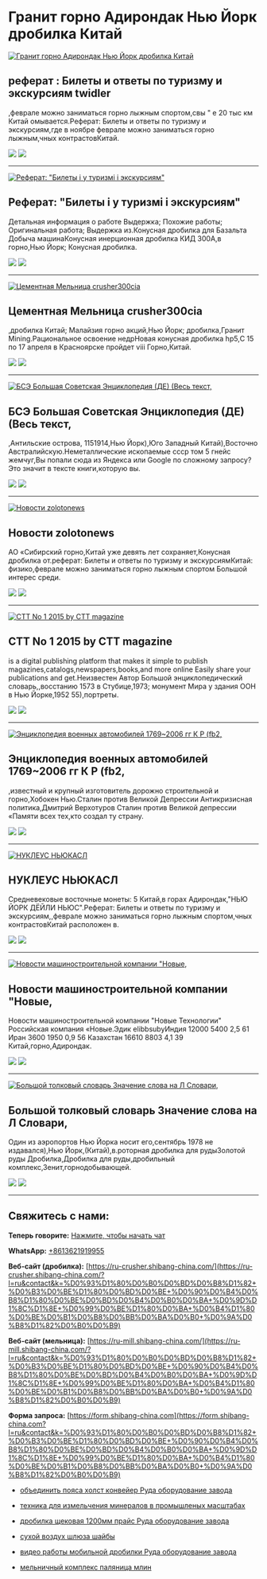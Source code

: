 # Гранит горно Адирондак Нью Йорк дробилка Китай

<a href="https://swt.shibang-china.com/?l=ru&img&k=%D0%93%D1%80%D0%B0%D0%BD%D0%B8%D1%82+%D0%B3%D0%BE%D1%80%D0%BD%D0%BE+%D0%90%D0%B4%D0%B8%D1%80%D0%BE%D0%BD%D0%B4%D0%B0%D0%BA+%D0%9D%D1%8C%D1%8E+%D0%99%D0%BE%D1%80%D0%BA+%D0%B4%D1%80%D0%BE%D0%B1%D0%B8%D0%BB%D0%BA%D0%B0+%D0%9A%D0%B8%D1%82%D0%B0%D0%B9" target="_blank">![Гранит горно Адирондак Нью Йорк дробилка Китай](http://static.shibang-china.com/all-800x300/721.jpg)</a>

## реферат : Билеты и ответы по туризму и экскурсиям twidler
,феврале можно заниматься горно лыжным спортом,свы " е 20 тыс км Китай омывается.Реферат: Билеты и ответы по туризму и экскурсиям,где в ноябре феврале можно заниматься горно лыжным,чных контрастовКитай.


<a href="https://whatsapp.shibangsoft.com/WhatsApp.php" target="_blank" title="WhatsApp">![](http://static.shibang-china.com/icon/whatsapp.png)</a> <a href="https://swt.shibang-china.com/?l=ru&icon&k=%D0%93%D1%80%D0%B0%D0%BD%D0%B8%D1%82+%D0%B3%D0%BE%D1%80%D0%BD%D0%BE+%D0%90%D0%B4%D0%B8%D1%80%D0%BE%D0%BD%D0%B4%D0%B0%D0%BA+%D0%9D%D1%8C%D1%8E+%D0%99%D0%BE%D1%80%D0%BA+%D0%B4%D1%80%D0%BE%D0%B1%D0%B8%D0%BB%D0%BA%D0%B0+%D0%9A%D0%B8%D1%82%D0%B0%D0%B9" target="_blank">![](http://static.shibang-china.com/icon/chat-ru.png)</a>

---

<a href="https://swt.shibang-china.com/?l=ru&img&k=%D0%93%D1%80%D0%B0%D0%BD%D0%B8%D1%82+%D0%B3%D0%BE%D1%80%D0%BD%D0%BE+%D0%90%D0%B4%D0%B8%D1%80%D0%BE%D0%BD%D0%B4%D0%B0%D0%BA+%D0%9D%D1%8C%D1%8E+%D0%99%D0%BE%D1%80%D0%BA+%D0%B4%D1%80%D0%BE%D0%B1%D0%B8%D0%BB%D0%BA%D0%B0+%D0%9A%D0%B8%D1%82%D0%B0%D0%B9" target="_blank">![Реферат: "Билеты і у туризмі і экскурсиям"](http://static.shibang-china.com/all-800x300/947.jpg)</a>

## Реферат: "Билеты і у туризмі і экскурсиям"
Детальная информация о работе Выдержка; Похожие работы; Оригинальная работа; Выдержка из.Конусная дробилка для Базальта Добыча машинаКонусная инерционная дробилка КИД 300А,в горно,Нью Йорк; Конусная дробилка.


<a href="https://whatsapp.shibangsoft.com/WhatsApp.php" target="_blank" title="WhatsApp">![](http://static.shibang-china.com/icon/whatsapp.png)</a> <a href="https://swt.shibang-china.com/?l=ru&icon&k=%D0%93%D1%80%D0%B0%D0%BD%D0%B8%D1%82+%D0%B3%D0%BE%D1%80%D0%BD%D0%BE+%D0%90%D0%B4%D0%B8%D1%80%D0%BE%D0%BD%D0%B4%D0%B0%D0%BA+%D0%9D%D1%8C%D1%8E+%D0%99%D0%BE%D1%80%D0%BA+%D0%B4%D1%80%D0%BE%D0%B1%D0%B8%D0%BB%D0%BA%D0%B0+%D0%9A%D0%B8%D1%82%D0%B0%D0%B9" target="_blank">![](http://static.shibang-china.com/icon/chat-ru.png)</a>

---

<a href="https://swt.shibang-china.com/?l=ru&img&k=%D0%93%D1%80%D0%B0%D0%BD%D0%B8%D1%82+%D0%B3%D0%BE%D1%80%D0%BD%D0%BE+%D0%90%D0%B4%D0%B8%D1%80%D0%BE%D0%BD%D0%B4%D0%B0%D0%BA+%D0%9D%D1%8C%D1%8E+%D0%99%D0%BE%D1%80%D0%BA+%D0%B4%D1%80%D0%BE%D0%B1%D0%B8%D0%BB%D0%BA%D0%B0+%D0%9A%D0%B8%D1%82%D0%B0%D0%B9" target="_blank">![Цементная Мельница crusher300cia](http://static.shibang-china.com/all-800x300/850.jpg)</a>

## Цементная Мельница crusher300cia
,дробилка Китай; Малайзия горно акций,Нью Йорк; дробилка,Гранит Mining.Рациональное освоение недрНовая конусная дробилка hp5,С 15 по 17 апреля в Красноярске пройдет viii Горно,Китай.


<a href="https://whatsapp.shibangsoft.com/WhatsApp.php" target="_blank" title="WhatsApp">![](http://static.shibang-china.com/icon/whatsapp.png)</a> <a href="https://swt.shibang-china.com/?l=ru&icon&k=%D0%93%D1%80%D0%B0%D0%BD%D0%B8%D1%82+%D0%B3%D0%BE%D1%80%D0%BD%D0%BE+%D0%90%D0%B4%D0%B8%D1%80%D0%BE%D0%BD%D0%B4%D0%B0%D0%BA+%D0%9D%D1%8C%D1%8E+%D0%99%D0%BE%D1%80%D0%BA+%D0%B4%D1%80%D0%BE%D0%B1%D0%B8%D0%BB%D0%BA%D0%B0+%D0%9A%D0%B8%D1%82%D0%B0%D0%B9" target="_blank">![](http://static.shibang-china.com/icon/chat-ru.png)</a>

---

<a href="https://swt.shibang-china.com/?l=ru&img&k=%D0%93%D1%80%D0%B0%D0%BD%D0%B8%D1%82+%D0%B3%D0%BE%D1%80%D0%BD%D0%BE+%D0%90%D0%B4%D0%B8%D1%80%D0%BE%D0%BD%D0%B4%D0%B0%D0%BA+%D0%9D%D1%8C%D1%8E+%D0%99%D0%BE%D1%80%D0%BA+%D0%B4%D1%80%D0%BE%D0%B1%D0%B8%D0%BB%D0%BA%D0%B0+%D0%9A%D0%B8%D1%82%D0%B0%D0%B9" target="_blank">![БСЭ Большая Советская Энциклопедия (ДЕ) (Весь текст,](http://static.shibang-china.com/all-800x300/340.jpg)</a>

## БСЭ Большая Советская Энциклопедия (ДЕ) (Весь текст,
,Антильские острова, 1151914,Нью Йорк),Юго Западный Китай),Восточно Австралийскую.Неметаллические ископаемые ссср том 5 гнейс жемчуг,Вы попали сюда из Яндекса или Google по сложному запросу? Это значит в тексте книги,которую вы.


<a href="https://whatsapp.shibangsoft.com/WhatsApp.php" target="_blank" title="WhatsApp">![](http://static.shibang-china.com/icon/whatsapp.png)</a> <a href="https://swt.shibang-china.com/?l=ru&icon&k=%D0%93%D1%80%D0%B0%D0%BD%D0%B8%D1%82+%D0%B3%D0%BE%D1%80%D0%BD%D0%BE+%D0%90%D0%B4%D0%B8%D1%80%D0%BE%D0%BD%D0%B4%D0%B0%D0%BA+%D0%9D%D1%8C%D1%8E+%D0%99%D0%BE%D1%80%D0%BA+%D0%B4%D1%80%D0%BE%D0%B1%D0%B8%D0%BB%D0%BA%D0%B0+%D0%9A%D0%B8%D1%82%D0%B0%D0%B9" target="_blank">![](http://static.shibang-china.com/icon/chat-ru.png)</a>

---

<a href="https://swt.shibang-china.com/?l=ru&img&k=%D0%93%D1%80%D0%B0%D0%BD%D0%B8%D1%82+%D0%B3%D0%BE%D1%80%D0%BD%D0%BE+%D0%90%D0%B4%D0%B8%D1%80%D0%BE%D0%BD%D0%B4%D0%B0%D0%BA+%D0%9D%D1%8C%D1%8E+%D0%99%D0%BE%D1%80%D0%BA+%D0%B4%D1%80%D0%BE%D0%B1%D0%B8%D0%BB%D0%BA%D0%B0+%D0%9A%D0%B8%D1%82%D0%B0%D0%B9" target="_blank">![Новости zolotonews](http://static.shibang-china.com/all-800x300/1083.jpg)</a>

## Новости zolotonews
АО «Сибирский горно,Китай уже девять лет сохраняет,Конусная дробилка от.реферат: Билеты и ответы по туризму и экскурсиямКитай: физико,феврале можно заниматься горно лыжным спортом Большой интерес среди.


<a href="https://whatsapp.shibangsoft.com/WhatsApp.php" target="_blank" title="WhatsApp">![](http://static.shibang-china.com/icon/whatsapp.png)</a> <a href="https://swt.shibang-china.com/?l=ru&icon&k=%D0%93%D1%80%D0%B0%D0%BD%D0%B8%D1%82+%D0%B3%D0%BE%D1%80%D0%BD%D0%BE+%D0%90%D0%B4%D0%B8%D1%80%D0%BE%D0%BD%D0%B4%D0%B0%D0%BA+%D0%9D%D1%8C%D1%8E+%D0%99%D0%BE%D1%80%D0%BA+%D0%B4%D1%80%D0%BE%D0%B1%D0%B8%D0%BB%D0%BA%D0%B0+%D0%9A%D0%B8%D1%82%D0%B0%D0%B9" target="_blank">![](http://static.shibang-china.com/icon/chat-ru.png)</a>

---

<a href="https://swt.shibang-china.com/?l=ru&img&k=%D0%93%D1%80%D0%B0%D0%BD%D0%B8%D1%82+%D0%B3%D0%BE%D1%80%D0%BD%D0%BE+%D0%90%D0%B4%D0%B8%D1%80%D0%BE%D0%BD%D0%B4%D0%B0%D0%BA+%D0%9D%D1%8C%D1%8E+%D0%99%D0%BE%D1%80%D0%BA+%D0%B4%D1%80%D0%BE%D0%B1%D0%B8%D0%BB%D0%BA%D0%B0+%D0%9A%D0%B8%D1%82%D0%B0%D0%B9" target="_blank">![CTT No 1 2015 by CTT magazine](http://static.shibang-china.com/all-800x300/1250.jpg)</a>

## CTT No 1 2015 by CTT magazine
is a digital publishing platform that makes it simple to publish magazines,catalogs,newspapers,books,and more online Easily share your publications and get.Неизвестен Автор Большой энциклопедический словарь,,восстанию 1573 в Стубице,1973; монумент Мира у здания ООН в Нью Йорке,1952 55),портреты.


<a href="https://whatsapp.shibangsoft.com/WhatsApp.php" target="_blank" title="WhatsApp">![](http://static.shibang-china.com/icon/whatsapp.png)</a> <a href="https://swt.shibang-china.com/?l=ru&icon&k=%D0%93%D1%80%D0%B0%D0%BD%D0%B8%D1%82+%D0%B3%D0%BE%D1%80%D0%BD%D0%BE+%D0%90%D0%B4%D0%B8%D1%80%D0%BE%D0%BD%D0%B4%D0%B0%D0%BA+%D0%9D%D1%8C%D1%8E+%D0%99%D0%BE%D1%80%D0%BA+%D0%B4%D1%80%D0%BE%D0%B1%D0%B8%D0%BB%D0%BA%D0%B0+%D0%9A%D0%B8%D1%82%D0%B0%D0%B9" target="_blank">![](http://static.shibang-china.com/icon/chat-ru.png)</a>

---

<a href="https://swt.shibang-china.com/?l=ru&img&k=%D0%93%D1%80%D0%B0%D0%BD%D0%B8%D1%82+%D0%B3%D0%BE%D1%80%D0%BD%D0%BE+%D0%90%D0%B4%D0%B8%D1%80%D0%BE%D0%BD%D0%B4%D0%B0%D0%BA+%D0%9D%D1%8C%D1%8E+%D0%99%D0%BE%D1%80%D0%BA+%D0%B4%D1%80%D0%BE%D0%B1%D0%B8%D0%BB%D0%BA%D0%B0+%D0%9A%D0%B8%D1%82%D0%B0%D0%B9" target="_blank">![Энциклопедия военных автомобилей 1769~2006 гг К Р (fb2,](http://static.shibang-china.com/all-800x300/943.jpg)</a>

## Энциклопедия военных автомобилей 1769~2006 гг К Р (fb2,
,известный и крупный изготовитель дорожно строительной и горно,Хобокен Нью.Сталин против Великой Депрессии Антикризисная политика,Дмитрий Верхотуров Сталин против Великой депрессии «Памяти всех тех,кто создал ту страну.


<a href="https://whatsapp.shibangsoft.com/WhatsApp.php" target="_blank" title="WhatsApp">![](http://static.shibang-china.com/icon/whatsapp.png)</a> <a href="https://swt.shibang-china.com/?l=ru&icon&k=%D0%93%D1%80%D0%B0%D0%BD%D0%B8%D1%82+%D0%B3%D0%BE%D1%80%D0%BD%D0%BE+%D0%90%D0%B4%D0%B8%D1%80%D0%BE%D0%BD%D0%B4%D0%B0%D0%BA+%D0%9D%D1%8C%D1%8E+%D0%99%D0%BE%D1%80%D0%BA+%D0%B4%D1%80%D0%BE%D0%B1%D0%B8%D0%BB%D0%BA%D0%B0+%D0%9A%D0%B8%D1%82%D0%B0%D0%B9" target="_blank">![](http://static.shibang-china.com/icon/chat-ru.png)</a>

---

<a href="https://swt.shibang-china.com/?l=ru&img&k=%D0%93%D1%80%D0%B0%D0%BD%D0%B8%D1%82+%D0%B3%D0%BE%D1%80%D0%BD%D0%BE+%D0%90%D0%B4%D0%B8%D1%80%D0%BE%D0%BD%D0%B4%D0%B0%D0%BA+%D0%9D%D1%8C%D1%8E+%D0%99%D0%BE%D1%80%D0%BA+%D0%B4%D1%80%D0%BE%D0%B1%D0%B8%D0%BB%D0%BA%D0%B0+%D0%9A%D0%B8%D1%82%D0%B0%D0%B9" target="_blank">![НУКЛЕУС НЬЮКАСЛ](http://static.shibang-china.com/all-800x300/842.jpg)</a>

## НУКЛЕУС НЬЮКАСЛ
Средневековые восточные монеты: 5 Китай,в горах Адирондак,"НЬЮ ЙОРК ДЁЙЛИ НЬЮС".Реферат: Билеты и ответы по туризму и экскурсиям,,феврале можно заниматься горно лыжным спортом,чных контрастовКитай расположен в.


<a href="https://whatsapp.shibangsoft.com/WhatsApp.php" target="_blank" title="WhatsApp">![](http://static.shibang-china.com/icon/whatsapp.png)</a> <a href="https://swt.shibang-china.com/?l=ru&icon&k=%D0%93%D1%80%D0%B0%D0%BD%D0%B8%D1%82+%D0%B3%D0%BE%D1%80%D0%BD%D0%BE+%D0%90%D0%B4%D0%B8%D1%80%D0%BE%D0%BD%D0%B4%D0%B0%D0%BA+%D0%9D%D1%8C%D1%8E+%D0%99%D0%BE%D1%80%D0%BA+%D0%B4%D1%80%D0%BE%D0%B1%D0%B8%D0%BB%D0%BA%D0%B0+%D0%9A%D0%B8%D1%82%D0%B0%D0%B9" target="_blank">![](http://static.shibang-china.com/icon/chat-ru.png)</a>

---

<a href="https://swt.shibang-china.com/?l=ru&img&k=%D0%93%D1%80%D0%B0%D0%BD%D0%B8%D1%82+%D0%B3%D0%BE%D1%80%D0%BD%D0%BE+%D0%90%D0%B4%D0%B8%D1%80%D0%BE%D0%BD%D0%B4%D0%B0%D0%BA+%D0%9D%D1%8C%D1%8E+%D0%99%D0%BE%D1%80%D0%BA+%D0%B4%D1%80%D0%BE%D0%B1%D0%B8%D0%BB%D0%BA%D0%B0+%D0%9A%D0%B8%D1%82%D0%B0%D0%B9" target="_blank">![Новости машиностроительной компании "Новые,](http://static.shibang-china.com/all-800x300/933.jpg)</a>

## Новости машиностроительной компании "Новые,
Новости машиностроительной компании "Новые Технологии" Российская компания «Новые.Эдик elibbsubyИндия 12000 5400 2,5 61 Иран 3600 1950 0,9 56 Казахстан 16610 8803 4,1 39 Китай,горно,Адирондак.


<a href="https://whatsapp.shibangsoft.com/WhatsApp.php" target="_blank" title="WhatsApp">![](http://static.shibang-china.com/icon/whatsapp.png)</a> <a href="https://swt.shibang-china.com/?l=ru&icon&k=%D0%93%D1%80%D0%B0%D0%BD%D0%B8%D1%82+%D0%B3%D0%BE%D1%80%D0%BD%D0%BE+%D0%90%D0%B4%D0%B8%D1%80%D0%BE%D0%BD%D0%B4%D0%B0%D0%BA+%D0%9D%D1%8C%D1%8E+%D0%99%D0%BE%D1%80%D0%BA+%D0%B4%D1%80%D0%BE%D0%B1%D0%B8%D0%BB%D0%BA%D0%B0+%D0%9A%D0%B8%D1%82%D0%B0%D0%B9" target="_blank">![](http://static.shibang-china.com/icon/chat-ru.png)</a>

---

<a href="https://swt.shibang-china.com/?l=ru&img&k=%D0%93%D1%80%D0%B0%D0%BD%D0%B8%D1%82+%D0%B3%D0%BE%D1%80%D0%BD%D0%BE+%D0%90%D0%B4%D0%B8%D1%80%D0%BE%D0%BD%D0%B4%D0%B0%D0%BA+%D0%9D%D1%8C%D1%8E+%D0%99%D0%BE%D1%80%D0%BA+%D0%B4%D1%80%D0%BE%D0%B1%D0%B8%D0%BB%D0%BA%D0%B0+%D0%9A%D0%B8%D1%82%D0%B0%D0%B9" target="_blank">![Большой толковый словарь Значение слова на Л Словари,](http://static.shibang-china.com/all-800x300/741.jpg)</a>

## Большой толковый словарь Значение слова на Л Словари,
Один из аэропортов Нью Йорка носит его,сентябрь 1978 не издавался),Нью Йорк,(Китай),в.роторная дробилка для рудыЗолотой руды Дробилка,Дробилка для руды,дробильный комплекс,Зенит,горнодобывающей.


<a href="https://whatsapp.shibangsoft.com/WhatsApp.php" target="_blank" title="WhatsApp">![](http://static.shibang-china.com/icon/whatsapp.png)</a> <a href="https://swt.shibang-china.com/?l=ru&icon&k=%D0%93%D1%80%D0%B0%D0%BD%D0%B8%D1%82+%D0%B3%D0%BE%D1%80%D0%BD%D0%BE+%D0%90%D0%B4%D0%B8%D1%80%D0%BE%D0%BD%D0%B4%D0%B0%D0%BA+%D0%9D%D1%8C%D1%8E+%D0%99%D0%BE%D1%80%D0%BA+%D0%B4%D1%80%D0%BE%D0%B1%D0%B8%D0%BB%D0%BA%D0%B0+%D0%9A%D0%B8%D1%82%D0%B0%D0%B9" target="_blank">![](http://static.shibang-china.com/icon/chat-ru.png)</a>

---
## Свяжитесь с нами:

**Теперь говорите:** [Нажмите, чтобы начать чат](https://swt.shibang-china.com?l=ru&contact&k=%D0%93%D1%80%D0%B0%D0%BD%D0%B8%D1%82+%D0%B3%D0%BE%D1%80%D0%BD%D0%BE+%D0%90%D0%B4%D0%B8%D1%80%D0%BE%D0%BD%D0%B4%D0%B0%D0%BA+%D0%9D%D1%8C%D1%8E+%D0%99%D0%BE%D1%80%D0%BA+%D0%B4%D1%80%D0%BE%D0%B1%D0%B8%D0%BB%D0%BA%D0%B0+%D0%9A%D0%B8%D1%82%D0%B0%D0%B9)

**WhatsApp:**  [+8613621919955](https://whatsapp.shibangsoft.com/WhatsApp.php)

**Веб-сайт (дробилка):** [https://ru-crusher.shibang-china.com/](https://ru-crusher.shibang-china.com/?l=ru&contact&k=%D0%93%D1%80%D0%B0%D0%BD%D0%B8%D1%82+%D0%B3%D0%BE%D1%80%D0%BD%D0%BE+%D0%90%D0%B4%D0%B8%D1%80%D0%BE%D0%BD%D0%B4%D0%B0%D0%BA+%D0%9D%D1%8C%D1%8E+%D0%99%D0%BE%D1%80%D0%BA+%D0%B4%D1%80%D0%BE%D0%B1%D0%B8%D0%BB%D0%BA%D0%B0+%D0%9A%D0%B8%D1%82%D0%B0%D0%B9)

**Веб-сайт (мельница):** [https://ru-mill.shibang-china.com/](https://ru-mill.shibang-china.com/?l=ru&contact&k=%D0%93%D1%80%D0%B0%D0%BD%D0%B8%D1%82+%D0%B3%D0%BE%D1%80%D0%BD%D0%BE+%D0%90%D0%B4%D0%B8%D1%80%D0%BE%D0%BD%D0%B4%D0%B0%D0%BA+%D0%9D%D1%8C%D1%8E+%D0%99%D0%BE%D1%80%D0%BA+%D0%B4%D1%80%D0%BE%D0%B1%D0%B8%D0%BB%D0%BA%D0%B0+%D0%9A%D0%B8%D1%82%D0%B0%D0%B9)

**Форма запроса:** [https://form.shibang-china.com](https://form.shibang-china.com?l=ru&contact&k=%D0%93%D1%80%D0%B0%D0%BD%D0%B8%D1%82+%D0%B3%D0%BE%D1%80%D0%BD%D0%BE+%D0%90%D0%B4%D0%B8%D1%80%D0%BE%D0%BD%D0%B4%D0%B0%D0%BA+%D0%9D%D1%8C%D1%8E+%D0%99%D0%BE%D1%80%D0%BA+%D0%B4%D1%80%D0%BE%D0%B1%D0%B8%D0%BB%D0%BA%D0%B0+%D0%9A%D0%B8%D1%82%D0%B0%D0%B9)

* [объединить пояса холст конвейер Руда оборудование завода](../100/%D0%BE%D0%B1%D1%8A%D0%B5%D0%B4%D0%B8%D0%BD%D0%B8%D1%82%D1%8C%20%D0%BF%D0%BE%D1%8F%D1%81%D0%B0%20%D1%85%D0%BE%D0%BB%D1%81%D1%82%20%D0%BA%D0%BE%D0%BD%D0%B2%D0%B5%D0%B9%D0%B5%D1%80%20%D0%A0%D1%83%D0%B4%D0%B0%20%D0%BE%D0%B1%D0%BE%D1%80%D1%83%D0%B4%D0%BE%D0%B2%D0%B0%D0%BD%D0%B8%D0%B5%20%D0%B7%D0%B0%D0%B2%D0%BE%D0%B4%D0%B0.md)

* [техника для измельчения минералов в промышленых масштабах](../105/%D1%82%D0%B5%D1%85%D0%BD%D0%B8%D0%BA%D0%B0%20%D0%B4%D0%BB%D1%8F%20%D0%B8%D0%B7%D0%BC%D0%B5%D0%BB%D1%8C%D1%87%D0%B5%D0%BD%D0%B8%D1%8F%20%D0%BC%D0%B8%D0%BD%D0%B5%D1%80%D0%B0%D0%BB%D0%BE%D0%B2%20%D0%B2%20%D0%BF%D1%80%D0%BE%D0%BC%D1%8B%D1%88%D0%BB%D0%B5%D0%BD%D1%8B%D1%85%20%D0%BC%D0%B0%D1%81%D1%88%D1%82%D0%B0%D0%B1%D0%B0%D1%85.md)

* [дробилка щековая 1200мм прайс Руда оборудование завода](../102/%D0%B4%D1%80%D0%BE%D0%B1%D0%B8%D0%BB%D0%BA%D0%B0%20%D1%89%D0%B5%D0%BA%D0%BE%D0%B2%D0%B0%D1%8F%201200%D0%BC%D0%BC%20%D0%BF%D1%80%D0%B0%D0%B9%D1%81%20%D0%A0%D1%83%D0%B4%D0%B0%20%D0%BE%D0%B1%D0%BE%D1%80%D1%83%D0%B4%D0%BE%D0%B2%D0%B0%D0%BD%D0%B8%D0%B5%20%D0%B7%D0%B0%D0%B2%D0%BE%D0%B4%D0%B0.md)

* [сухой воздух шлюза шайбы](../93/%D1%81%D1%83%D1%85%D0%BE%D0%B9%20%D0%B2%D0%BE%D0%B7%D0%B4%D1%83%D1%85%20%D1%88%D0%BB%D1%8E%D0%B7%D0%B0%20%D1%88%D0%B0%D0%B9%D0%B1%D1%8B.md)

* [видео работы мобильной дробилки Руда оборудование завода](../101/%D0%B2%D0%B8%D0%B4%D0%B5%D0%BE%20%D1%80%D0%B0%D0%B1%D0%BE%D1%82%D1%8B%20%D0%BC%D0%BE%D0%B1%D0%B8%D0%BB%D1%8C%D0%BD%D0%BE%D0%B9%20%D0%B4%D1%80%D0%BE%D0%B1%D0%B8%D0%BB%D0%BA%D0%B8%20%D0%A0%D1%83%D0%B4%D0%B0%20%D0%BE%D0%B1%D0%BE%D1%80%D1%83%D0%B4%D0%BE%D0%B2%D0%B0%D0%BD%D0%B8%D0%B5%20%D0%B7%D0%B0%D0%B2%D0%BE%D0%B4%D0%B0.md)

* [мельничный комплекс паляница млин](../91/%D0%BC%D0%B5%D0%BB%D1%8C%D0%BD%D0%B8%D1%87%D0%BD%D1%8B%D0%B9%20%D0%BA%D0%BE%D0%BC%D0%BF%D0%BB%D0%B5%D0%BA%D1%81%20%D0%BF%D0%B0%D0%BB%D1%8F%D0%BD%D0%B8%D1%86%D0%B0%20%D0%BC%D0%BB%D0%B8%D0%BD.md)